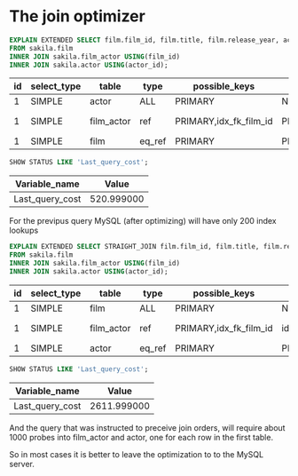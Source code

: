 # The join optimizer

```sql
EXPLAIN EXTENDED SELECT film.film_id, film.title, film.release_year, actor.actor_id, actor.first_name, actor.last_name
FROM sakila.film
INNER JOIN sakila.film_actor USING(film_id)
INNER JOIN sakila.actor USING(actor_id);
```

id | select_type | table | type | possible_keys | key | key_len | ref | rows | filtered | Extra
--- | --- | --- | --- | --- | --- | --- | --- | --- | --- | ---
1 | SIMPLE | actor | ALL | PRIMARY | NULL | NULL | NULL | 200 | 100.00 | NULL
1 | SIMPLE | film_actor | ref | PRIMARY,idx_fk_film_id | PRIMARY | 2 | sakila.actor.actor_id | 1 | 100.00 | Using index
1 | SIMPLE | film | eq_ref | PRIMARY | PRIMARY | 2 | sakila.film_actor.film_id | 1 | 100.00 | NULL

```sql
SHOW STATUS LIKE 'Last_query_cost';
```

Variable_name | Value
--- | ---
Last_query_cost | 520.999000

For the previpus query MySQL (after optimizing) will have only 200 index lookups

```sql
EXPLAIN EXTENDED SELECT STRAIGHT_JOIN film.film_id, film.title, film.release_year, actor.actor_id, actor.first_name, actor.last_name
FROM sakila.film
INNER JOIN sakila.film_actor USING(film_id)
INNER JOIN sakila.actor USING(actor_id);
```

id | select_type | table | type | possible_keys | key | key_len | ref | rows | filtered | Extra
--- | --- | --- | --- | --- | --- | --- | --- | --- | --- | ---
1 | SIMPLE | film | ALL | PRIMARY | NULL | NULL | NULL | 1000 | 100.00 | NULL
1 | SIMPLE | film_actor | ref | PRIMARY,idx_fk_film_id | idx_fk_film_id | 2 | sakila.film.film_id | 1 | 100.00 | Using index
1 | SIMPLE | actor | eq_ref | PRIMARY | PRIMARY | 2 | sakila.film_actor.actor_id | 1 | 100.00 | NULL

```sql
SHOW STATUS LIKE 'Last_query_cost';
```

Variable_name | Value
--- | ---
Last_query_cost | 2611.999000

And the query that was instructed to preceive join orders, will require about 1000 probes into film_actor and actor, one for each row in the first table.

So in most cases it is better to leave the optimization to to the MySQL server.
